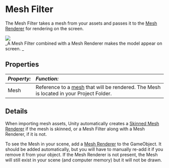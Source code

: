 Mesh Filter
===========


The <span class=keyword>Mesh Filter</span> takes a mesh from your assets and passes it to the [Mesh Renderer](class-MeshRenderer.md) for rendering on the screen.


![](http://docwiki.hq.unity3d.com/uploads/Main/Inspector-MeshFilter.png)  
_A Mesh Filter combined with a Mesh Renderer makes the model appear on screen. _


Properties
----------



|**_Property:_** |**_Function:_** |
|:---|:---|
|<span class=component>Mesh</span> |Reference to a [mesh](class-Mesh.md) that will be rendered. The <span class=component>Mesh</span> is located in your Project Folder. |


Details
-------

When importing mesh assets, Unity automatically creates a [Skinned Mesh Renderer](class-SkinnedMeshRenderer.md) if  the mesh is skinned, or a Mesh Filter along with a Mesh Renderer, if it is not.

To see the Mesh in your scene, add a [Mesh Renderer](class-MeshRenderer.md) to the GameObject.  It should be added automatically, but you will have to manually re-add it if you remove it from your object.  If the Mesh Renderer is not present, the Mesh will still exist in your scene (and computer memory) but it will not be drawn.
